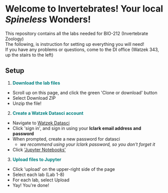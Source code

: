 Welcome to Invertebrates! Your local *Spineless* Wonders!  
=========================================================
This repository contains all the labs needed for BIO-212 (Invertebrate Zoology)  
The following, is instruction for setting up everything you will need!  
If you have any problems or questions, come to the DI office (Watzek 343, up the stairs to the left)

## Setup
1. **<font color="teal">Download the lab files</font>**
  - Scroll up on this page, and click the green 'Clone or download' button
  - Select Download ZIP
  - Unzip the file!  

2. **<font color="teal">Create a Watzek Datasci account</font>**
  - Navigate to [Watzek Datasci](https://datasci.watzek.cloud)
  - Click 'sign in', and sign in using your **lclark email address and password**  
  - When prompted, create a new password for datasci
      - *we recommend using your lclark password, so you don't forget it*
  - Click ['Jupyter Notebooks'](https://jupyter.datasci.watzek.cloud)  

3. **<font color="teal">Upload files to Jupyter</font>**
  - Click 'upload' on the upper-right side of the page
  - Select each lab (Lab 1-8)
  - For each lab, select Upload
  - Yay! You're done!  





